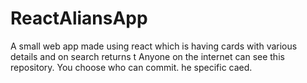 # ReactAliansApp
A small web app made using react which is having cards with various details and on search returns t Anyone on the internet can see this repository. You choose who can commit. he specific caed.
